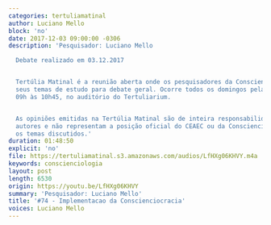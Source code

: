 ```yaml
---
categories: tertuliamatinal
author: Luciano Mello
block: 'no'
date: 2017-12-03 09:00:00 -0306
description: 'Pesquisador: Luciano Mello

  Debate realizado em 03.12.2017


  Tertúlia Matinal é a reunião aberta onde os pesquisadores da Conscienciologia apresentam
  seus temas de estudo para debate geral. Ocorre todos os domingos pela manhã, das
  09h às 10h45, no auditório do Tertuliarium.


  As opiniões emitidas na Tertúlia Matinal são de inteira responsabilidade de seus
  autores e não representam a posição oficial do CEAEC ou da Conscienciologia sobre
  os temas discutidos.'
duration: 01:48:50
explicit: 'no'
file: https://tertuliamatinal.s3.amazonaws.com/audios/LfHXg06KHVY.m4a
keywords: conscienciologia
layout: post
length: 6530
origin: https://youtu.be/LfHXg06KHVY
summary: 'Pesquisador: Luciano Mello'
title: '#74 - Implementacao da Conscienciocracia'
voices: Luciano Mello
---
```


